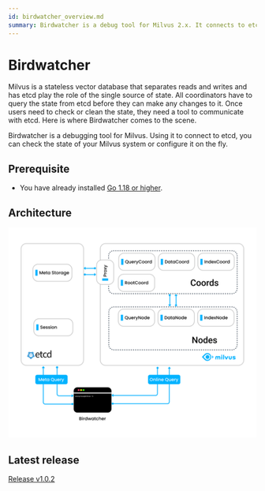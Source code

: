 ```yaml
---
id: birdwatcher_overview.md
summary: Birdwatcher is a debug tool for Milvus 2.x. It connects to etcd and inspects the status of the Milvus system.
---
```


# Birdwatcher

Milvus is a stateless vector database that separates reads and writes and has etcd play the role of the single source of state. All coordinators have to query the state from etcd before they can make any changes to it. Once users need to check or clean the state, they need a tool to communicate with etcd. Here is where Birdwatcher comes to the scene.

Birdwatcher is a debugging tool for Milvus. Using it to connect to etcd, you can check the state of your Milvus system or configure it on the fly.

## Prerequisite

- You have already installed [Go 1.18 or higher](https://go.dev/doc/install).

## Architecture

![Birdwatcher architecture](../../../../assets/birdwatcher_overview.png)

## Latest release

[Release v1.0.2](https://github.com/milvus-io/birdwatcher/releases/tag/v1.0.3)
